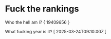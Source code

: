 # Fuck the rankings

Who the hell am I?
{ 19409656 }

What fucking year is it?
[ 2025-03-24T09:10:00Z ]
